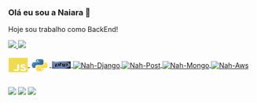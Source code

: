 ### Olá eu sou a Naiara 👋

Hoje sou trabalho como BackEnd!


 <div>
  <a href="https://github.com/NahLima">
  <img height="180em" src="https://github-readme-stats.vercel.app/api?username=NahLima&show_icons=true&theme=dracula&include_all_commits=true&count_private=true"/>
  <img height="180em" src="https://github-readme-stats.vercel.app/api/top-langs/?username=NahLima&layout=compact&langs_count=7&theme=dracula"/>
</div>
<div style="display: inline_block"><br>
  <img align="center" alt="Nah-Js" height="30" width="40" src="https://raw.githubusercontent.com/devicons/devicon/master/icons/javascript/javascript-plain.svg">
  <img align="center" alt="Nah-Py" height="30" width="40" src="https://raw.githubusercontent.com/devicons/devicon/master/icons/python/python-original.svg">
  <img align="center" alt="Nah-Php" height="30" width="40" src="https://raw.githubusercontent.com/devicons/devicon/master/icons/php/php-original.svg">
 <img align="center" alt="Nah-Django" height="30" width="60" src="https://img.shields.io/badge/Django-092E20?style=for-the-badge&logo=django&logoColor=white">
 <img align="center" alt="Nah-Post" height="30" width="60" src="https://img.shields.io/badge/PostgreSQL-316192?style=for-the-badge&logo=postgresql&logoColor=white">
 <img align="center" alt="Nah-Mongo" height="30" width="60" src="https://img.shields.io/badge/MongoDB-4EA94B?style=for-the-badge&logo=mongodb&logoColor=white">
 <img align="center" alt="Nah-Aws" height="30" width="60" src="https://img.shields.io/badge/Amazon_AWS-232F3E?style=for-the-badge&logo=amazon-aws&logoColor=white">
 

</div>
  
  ##
 
<div> 
  <a href="https://www.instagram.com/naiara_fx/" target="_blank"><img src="https://img.shields.io/badge/-Instagram-%23E4405F?style=for-the-badge&logo=instagram&logoColor=white" target="_blank"></a>
  <a href = "mailto:naiarafx@gmail.com"><img src="https://img.shields.io/badge/-Gmail-%23333?style=for-the-badge&logo=gmail&logoColor=white" target="_blank"></a>
  <a href="https://www.linkedin.com/in/naiara-lima-up/" target="_blank"><img src="https://img.shields.io/badge/-LinkedIn-%230077B5?style=for-the-badge&logo=linkedin&logoColor=white" target="_blank"></a> 
 
</div>


